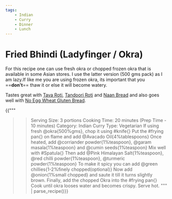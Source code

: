 ```yaml
---
tags:
    - Indian
    - Curry
    - Dinner
    - Lunch
---
```


# Fried Bhindi (Ladyfinger / Okra)

For this recipe one can use fresh okra or chopped frozen okra that is available in some Asian stores. I use the latter version (500 gms pack) as I am lazy.If like me you are using frozen okra, its important that you ==**don't**== thaw it or else it will become watery.

Tastes great with [Tava Roti](recipe_1_tava_roti.md), [Tandoori Roti](recipe_2_tandoori_roti.md) and [Naan Bread](recipe_3_naan_bread.md) and also goes well with [No Egg Wheat Gluten Bread](../Breakfast%20Options/recipe_2_wheat_gluten_bread.md).

{{"""
>> Serving Size: 3 portions
>> Cooking Time: 20 minutes (Prep Time - 10 minutes)
>> Category: Indian Curry
>> Type: Vegetarian
If using fresh @okra{500%gms}, chop it using #knife{}
Put the #frying pan{} on flame and add @Avacado Oil{4%tablespoons}
Once heated, add @corriander powder{1%teaspoon}, @garam masala{1%teaspoon} and @cumin seeds{1%teaspoon}
Mix well with #Spatula{}
Then add @Pink Himalayan Salt{1%teaspoon}, @red chilli powder{1%teaspoon}, @turmeric powder{1%teaspoon}
To make it spicy you can add @green chillies{1-2%finely chopped(optional)}
Now add @onion{1%small chopped} and saute it till it turns slightly brown.
Finally, add the chopped Okra into the #frying pan{}
Cook until okra looses water and becomes crispy.
Serve hot.
"""
| parse_recipe()}}